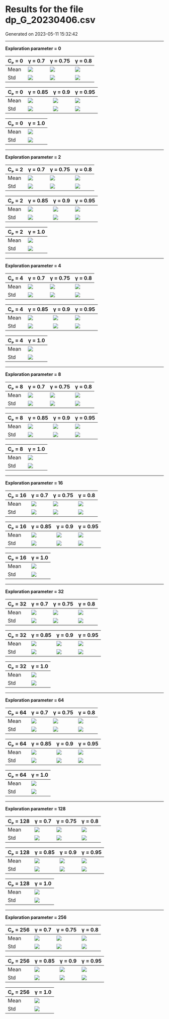 # Results for the file dp_G_20230406.csv 

Generated on 2023-05-11 15:32:42

---

**Exploration parameter = 0**

| Cₚ = 0 | γ = 0.7 | γ = 0.75 | γ = 0.8 | 
| --- | --- | --- | --- | 
| Mean | ![](fig/dp_J/mean_g_0.7_cp_0.png) | ![](fig/dp_J/mean_g_0.75_cp_0.png) | ![](fig/dp_J/mean_g_0.8_cp_0.png) | 
| Std | ![](fig/dp_J/std_g_0.7_cp_0.png) | ![](fig/dp_J/std_g_0.75_cp_0.png) | ![](fig/dp_J/std_g_0.8_cp_0.png) | 

| Cₚ = 0 | γ = 0.85 | γ = 0.9 | γ = 0.95 | 
| --- | --- | --- | --- | 
| Mean | ![](fig/dp_J/mean_g_0.85_cp_0.png) | ![](fig/dp_J/mean_g_0.9_cp_0.png) | ![](fig/dp_J/mean_g_0.95_cp_0.png) | 
| Std | ![](fig/dp_J/std_g_0.85_cp_0.png) | ![](fig/dp_J/std_g_0.9_cp_0.png) | ![](fig/dp_J/std_g_0.95_cp_0.png) | 

| Cₚ = 0 | γ = 1.0 | 
| --- | --- | 
| Mean | ![](fig/dp_J/mean_g_1.0_cp_0.png) | 
| Std | ![](fig/dp_J/std_g_1.0_cp_0.png) | 

---

**Exploration parameter = 2**

| Cₚ = 2 | γ = 0.7 | γ = 0.75 | γ = 0.8 | 
| --- | --- | --- | --- | 
| Mean | ![](fig/dp_J/mean_g_0.7_cp_2.png) | ![](fig/dp_J/mean_g_0.75_cp_2.png) | ![](fig/dp_J/mean_g_0.8_cp_2.png) | 
| Std | ![](fig/dp_J/std_g_0.7_cp_2.png) | ![](fig/dp_J/std_g_0.75_cp_2.png) | ![](fig/dp_J/std_g_0.8_cp_2.png) | 

| Cₚ = 2 | γ = 0.85 | γ = 0.9 | γ = 0.95 | 
| --- | --- | --- | --- | 
| Mean | ![](fig/dp_J/mean_g_0.85_cp_2.png) | ![](fig/dp_J/mean_g_0.9_cp_2.png) | ![](fig/dp_J/mean_g_0.95_cp_2.png) | 
| Std | ![](fig/dp_J/std_g_0.85_cp_2.png) | ![](fig/dp_J/std_g_0.9_cp_2.png) | ![](fig/dp_J/std_g_0.95_cp_2.png) | 

| Cₚ = 2 | γ = 1.0 | 
| --- | --- | 
| Mean | ![](fig/dp_J/mean_g_1.0_cp_2.png) | 
| Std | ![](fig/dp_J/std_g_1.0_cp_2.png) | 

---

**Exploration parameter = 4**

| Cₚ = 4 | γ = 0.7 | γ = 0.75 | γ = 0.8 | 
| --- | --- | --- | --- | 
| Mean | ![](fig/dp_J/mean_g_0.7_cp_4.png) | ![](fig/dp_J/mean_g_0.75_cp_4.png) | ![](fig/dp_J/mean_g_0.8_cp_4.png) | 
| Std | ![](fig/dp_J/std_g_0.7_cp_4.png) | ![](fig/dp_J/std_g_0.75_cp_4.png) | ![](fig/dp_J/std_g_0.8_cp_4.png) | 

| Cₚ = 4 | γ = 0.85 | γ = 0.9 | γ = 0.95 | 
| --- | --- | --- | --- | 
| Mean | ![](fig/dp_J/mean_g_0.85_cp_4.png) | ![](fig/dp_J/mean_g_0.9_cp_4.png) | ![](fig/dp_J/mean_g_0.95_cp_4.png) | 
| Std | ![](fig/dp_J/std_g_0.85_cp_4.png) | ![](fig/dp_J/std_g_0.9_cp_4.png) | ![](fig/dp_J/std_g_0.95_cp_4.png) | 

| Cₚ = 4 | γ = 1.0 | 
| --- | --- | 
| Mean | ![](fig/dp_J/mean_g_1.0_cp_4.png) | 
| Std | ![](fig/dp_J/std_g_1.0_cp_4.png) | 

---

**Exploration parameter = 8**

| Cₚ = 8 | γ = 0.7 | γ = 0.75 | γ = 0.8 | 
| --- | --- | --- | --- | 
| Mean | ![](fig/dp_J/mean_g_0.7_cp_8.png) | ![](fig/dp_J/mean_g_0.75_cp_8.png) | ![](fig/dp_J/mean_g_0.8_cp_8.png) | 
| Std | ![](fig/dp_J/std_g_0.7_cp_8.png) | ![](fig/dp_J/std_g_0.75_cp_8.png) | ![](fig/dp_J/std_g_0.8_cp_8.png) | 

| Cₚ = 8 | γ = 0.85 | γ = 0.9 | γ = 0.95 | 
| --- | --- | --- | --- | 
| Mean | ![](fig/dp_J/mean_g_0.85_cp_8.png) | ![](fig/dp_J/mean_g_0.9_cp_8.png) | ![](fig/dp_J/mean_g_0.95_cp_8.png) | 
| Std | ![](fig/dp_J/std_g_0.85_cp_8.png) | ![](fig/dp_J/std_g_0.9_cp_8.png) | ![](fig/dp_J/std_g_0.95_cp_8.png) | 

| Cₚ = 8 | γ = 1.0 | 
| --- | --- | 
| Mean | ![](fig/dp_J/mean_g_1.0_cp_8.png) | 
| Std | ![](fig/dp_J/std_g_1.0_cp_8.png) | 

---

**Exploration parameter = 16**

| Cₚ = 16 | γ = 0.7 | γ = 0.75 | γ = 0.8 | 
| --- | --- | --- | --- | 
| Mean | ![](fig/dp_J/mean_g_0.7_cp_16.png) | ![](fig/dp_J/mean_g_0.75_cp_16.png) | ![](fig/dp_J/mean_g_0.8_cp_16.png) | 
| Std | ![](fig/dp_J/std_g_0.7_cp_16.png) | ![](fig/dp_J/std_g_0.75_cp_16.png) | ![](fig/dp_J/std_g_0.8_cp_16.png) | 

| Cₚ = 16 | γ = 0.85 | γ = 0.9 | γ = 0.95 | 
| --- | --- | --- | --- | 
| Mean | ![](fig/dp_J/mean_g_0.85_cp_16.png) | ![](fig/dp_J/mean_g_0.9_cp_16.png) | ![](fig/dp_J/mean_g_0.95_cp_16.png) | 
| Std | ![](fig/dp_J/std_g_0.85_cp_16.png) | ![](fig/dp_J/std_g_0.9_cp_16.png) | ![](fig/dp_J/std_g_0.95_cp_16.png) | 

| Cₚ = 16 | γ = 1.0 | 
| --- | --- | 
| Mean | ![](fig/dp_J/mean_g_1.0_cp_16.png) | 
| Std | ![](fig/dp_J/std_g_1.0_cp_16.png) | 

---

**Exploration parameter = 32**

| Cₚ = 32 | γ = 0.7 | γ = 0.75 | γ = 0.8 | 
| --- | --- | --- | --- | 
| Mean | ![](fig/dp_J/mean_g_0.7_cp_32.png) | ![](fig/dp_J/mean_g_0.75_cp_32.png) | ![](fig/dp_J/mean_g_0.8_cp_32.png) | 
| Std | ![](fig/dp_J/std_g_0.7_cp_32.png) | ![](fig/dp_J/std_g_0.75_cp_32.png) | ![](fig/dp_J/std_g_0.8_cp_32.png) | 

| Cₚ = 32 | γ = 0.85 | γ = 0.9 | γ = 0.95 | 
| --- | --- | --- | --- | 
| Mean | ![](fig/dp_J/mean_g_0.85_cp_32.png) | ![](fig/dp_J/mean_g_0.9_cp_32.png) | ![](fig/dp_J/mean_g_0.95_cp_32.png) | 
| Std | ![](fig/dp_J/std_g_0.85_cp_32.png) | ![](fig/dp_J/std_g_0.9_cp_32.png) | ![](fig/dp_J/std_g_0.95_cp_32.png) | 

| Cₚ = 32 | γ = 1.0 | 
| --- | --- | 
| Mean | ![](fig/dp_J/mean_g_1.0_cp_32.png) | 
| Std | ![](fig/dp_J/std_g_1.0_cp_32.png) | 

---

**Exploration parameter = 64**

| Cₚ = 64 | γ = 0.7 | γ = 0.75 | γ = 0.8 | 
| --- | --- | --- | --- | 
| Mean | ![](fig/dp_J/mean_g_0.7_cp_64.png) | ![](fig/dp_J/mean_g_0.75_cp_64.png) | ![](fig/dp_J/mean_g_0.8_cp_64.png) | 
| Std | ![](fig/dp_J/std_g_0.7_cp_64.png) | ![](fig/dp_J/std_g_0.75_cp_64.png) | ![](fig/dp_J/std_g_0.8_cp_64.png) | 

| Cₚ = 64 | γ = 0.85 | γ = 0.9 | γ = 0.95 | 
| --- | --- | --- | --- | 
| Mean | ![](fig/dp_J/mean_g_0.85_cp_64.png) | ![](fig/dp_J/mean_g_0.9_cp_64.png) | ![](fig/dp_J/mean_g_0.95_cp_64.png) | 
| Std | ![](fig/dp_J/std_g_0.85_cp_64.png) | ![](fig/dp_J/std_g_0.9_cp_64.png) | ![](fig/dp_J/std_g_0.95_cp_64.png) | 

| Cₚ = 64 | γ = 1.0 | 
| --- | --- | 
| Mean | ![](fig/dp_J/mean_g_1.0_cp_64.png) | 
| Std | ![](fig/dp_J/std_g_1.0_cp_64.png) | 

---

**Exploration parameter = 128**

| Cₚ = 128 | γ = 0.7 | γ = 0.75 | γ = 0.8 | 
| --- | --- | --- | --- | 
| Mean | ![](fig/dp_J/mean_g_0.7_cp_128.png) | ![](fig/dp_J/mean_g_0.75_cp_128.png) | ![](fig/dp_J/mean_g_0.8_cp_128.png) | 
| Std | ![](fig/dp_J/std_g_0.7_cp_128.png) | ![](fig/dp_J/std_g_0.75_cp_128.png) | ![](fig/dp_J/std_g_0.8_cp_128.png) | 

| Cₚ = 128 | γ = 0.85 | γ = 0.9 | γ = 0.95 | 
| --- | --- | --- | --- | 
| Mean | ![](fig/dp_J/mean_g_0.85_cp_128.png) | ![](fig/dp_J/mean_g_0.9_cp_128.png) | ![](fig/dp_J/mean_g_0.95_cp_128.png) | 
| Std | ![](fig/dp_J/std_g_0.85_cp_128.png) | ![](fig/dp_J/std_g_0.9_cp_128.png) | ![](fig/dp_J/std_g_0.95_cp_128.png) | 

| Cₚ = 128 | γ = 1.0 | 
| --- | --- | 
| Mean | ![](fig/dp_J/mean_g_1.0_cp_128.png) | 
| Std | ![](fig/dp_J/std_g_1.0_cp_128.png) | 

---

**Exploration parameter = 256**

| Cₚ = 256 | γ = 0.7 | γ = 0.75 | γ = 0.8 | 
| --- | --- | --- | --- | 
| Mean | ![](fig/dp_J/mean_g_0.7_cp_256.png) | ![](fig/dp_J/mean_g_0.75_cp_256.png) | ![](fig/dp_J/mean_g_0.8_cp_256.png) | 
| Std | ![](fig/dp_J/std_g_0.7_cp_256.png) | ![](fig/dp_J/std_g_0.75_cp_256.png) | ![](fig/dp_J/std_g_0.8_cp_256.png) | 

| Cₚ = 256 | γ = 0.85 | γ = 0.9 | γ = 0.95 | 
| --- | --- | --- | --- | 
| Mean | ![](fig/dp_J/mean_g_0.85_cp_256.png) | ![](fig/dp_J/mean_g_0.9_cp_256.png) | ![](fig/dp_J/mean_g_0.95_cp_256.png) | 
| Std | ![](fig/dp_J/std_g_0.85_cp_256.png) | ![](fig/dp_J/std_g_0.9_cp_256.png) | ![](fig/dp_J/std_g_0.95_cp_256.png) | 

| Cₚ = 256 | γ = 1.0 | 
| --- | --- | 
| Mean | ![](fig/dp_J/mean_g_1.0_cp_256.png) | 
| Std | ![](fig/dp_J/std_g_1.0_cp_256.png) | 

